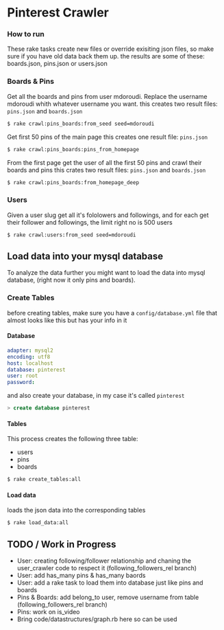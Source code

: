 Pinterest Crawler
=================

### How to run
These rake tasks create new files or override exisiting json files, so make sure if you have old data back them up.
the results are some of these: boards.json, pins.json or users.json

### Boards & Pins

Get all the boards and pins from user mdoroudi. Replace the username mdoroudi whith whatever username you want.
this creates two result files: `pins.json` and `boards.json`
```sh
$ rake crawl:pins_boards:from_seed seed=mdoroudi
```

Get first 50 pins of the main page
this creates one result file: `pins.json`
```sh
$ rake crawl:pins_boards:pins_from_homepage 
```

From the first page get the user of all the first 50 pins and crawl their boards and pins
this crates two result files: `pins.json` and `boards.json`

```sh
$ rake crawl:pins_boards:from_homepage_deep
```

### Users
Given a user slug get all it's fololowers and followings, and for each get their follower and followings, the limit right no is 500 users

```sh
$ rake crawl:users:from_seed seed=mdoroudi
```

## Load data into your mysql database
To analyze the data further you might want to load the data into mysql database, (right now it only pins and boards).

### Create Tables
before creating tables, make sure you have a `config/database.yml` file that almost looks like this but has your info in it

#### Database

```yml
adapter: mysql2
encoding: utf8
host: localhost
database: pinterest
user: root
password: 
```

and also create your database, in my case it's called `pinterest`

```sql
> create database pinterest
```

#### Tables
This process creates the following three table: 
* users
* pins
* boards

```sh
$ rake create_tables:all
```

#### Load data
loads the json data into the corresponding tables

```sh
$ rake load_data:all 
```

## TODO / Work in Progress

* User: creating following/follower relationship and chaning the user_crawler code to respect it (following_followers_rel branch)
* User: add has_many pins & has_many baords 
* User: add a rake task to load them into database just like pins and boards 
* Pins & Boards: add belong_to user, remove username from table (following_followers_rel branch)
* Pins: work on is_video
* Bring code/datastructures/graph.rb here so can be used 

